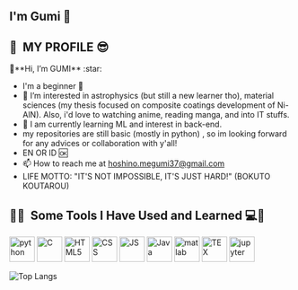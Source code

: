 ## I'm Gumi 👋

<p align="center">
  <h2> 🌟 &nbsp;MY PROFILE 😎</h2>
</p>
👋**Hi, I’m GUMI** :star: 

- I'm a beginner 🔰
- 👀 I’m interested in astrophysics (but still a new learner tho), material sciences (my thesis focused on composite coatings development of Ni-AlN). Also, i'd love to watching anime, reading manga, and into IT stuffs.
- 🌱 I am currently learning ML and interest in back-end.
- my repositories are still basic (mostly in python) , so im looking forward for any advices or collaboration with y'all! 
- EN OR ID :ok: 
- 📫 How to reach me at hoshino.megumi37@gmail.com
- LIFE MOTTO: "IT'S NOT IMPOSSIBLE, IT'S JUST HARD!" (BOKUTO KOUTAROU)
 
<h2> 🚀🌟 &nbsp;Some Tools I Have Used and Learned 💻🌃</h2>
<p align="left">
<img src="https://cdn.jsdelivr.net/gh/devicons/devicon@latest/icons/python/python-original-wordmark.svg" alt="python" width="45" height="45" />
<img src="https://cdn.jsdelivr.net/gh/devicons/devicon@latest/icons/c/c-original.svg" alt="C" width="45" height="45" />
<img src="https://cdn.jsdelivr.net/gh/devicons/devicon@latest/icons/html5/html5-original-wordmark.svg" alt="HTML5" width="45" height="45" />
<img src="https://cdn.jsdelivr.net/gh/devicons/devicon@latest/icons/css3/css3-original.svg" alt="CSS" width="45" height="45" />
<img src="https://cdn.jsdelivr.net/gh/devicons/devicon@latest/icons/javascript/javascript-original.svg" alt="JS" width="45" height="45" />
<img src="https://cdn.jsdelivr.net/gh/devicons/devicon@latest/icons/java/java-original-wordmark.svg" alt="Java" width="45" height="45" />
<img src="https://cdn.jsdelivr.net/gh/devicons/devicon@latest/icons/matlab/matlab-original.svg" alt="matlab" width="45" height="45" />
<img src="https://cdn.jsdelivr.net/gh/devicons/devicon@latest/icons/tex/tex-original.svg" alt="TEX" width="45" height="45"/>   
<img src="https://cdn.jsdelivr.net/gh/devicons/devicon@latest/icons/jupyter/jupyter-original-wordmark.svg" alt="jupyter" width="45" height="45" />

  
![Top Langs](https://github-readme-stats.vercel.app/api/top-langs/?username=megumihoshino&layout=compact)          
</p>          
<!---




